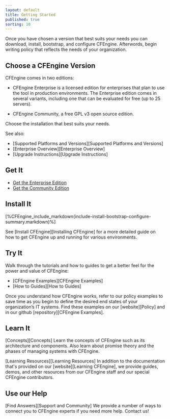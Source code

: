 ```yaml
---
layout: default
title: Getting Started 
published: true
sorting: 10
---
```


Once you have chosen a version that best suits your needs you can download, install,
bootstrap, and configure CFEngine. Afterwords, begin writing policy that
reflects the needs of your organization.

## Choose a CFEngine Version

CFEngine comes in two editions:

* CFEngine Enterprise is a licensed edition for enterprises that plan to use the tool in production environments. The Enterprise edition comes in several variants, including one that can be evaluated for free (up to 25 servers).

* CFEngine Community, a free GPL v3 open source edition.

Choose the installation that best suits your needs.

See also: 

* [Supported Platforms and Versions][Supported Platforms and Versions]
* [Enterprise Overview][Enterprise Overview]
* [Upgrade Instructions][Upgrade Instructions]

## Get It

* [Get the Enterprise Edition](https://cfengine.com/evaluate-enterprise)
* [Get the Community Edition](https://cfengine.com/inside/myspace)

## Install It

[%CFEngine_include_markdown(include-install-bootstrap-configure-summary.markdown)%]

See [Install CFEngine][Installing CFEngine] for a more detailed guide on how to get 
CFEngine up and running for various environments.

## Try It

Walk through the tutorials and how to guides to get a better 
feel for the power and value of CFEngine:

* [CFEngine Examples][CFEngine Examples]
* [How to Guides][How to Guides]   

Once you understand how CFEngine works, refer to our policy examples 
to save time as you begin to define the desired end states of your organization’s IT 
systems. Find these examples on our [website][Policy] and in our github [repository][CFEngine Examples].


## Learn It

[Concepts][Concepts] Learn the concepts of CFEngine such as its architecture and components. 
Also learn about promise theory and the phases of managing systems with CFEngine. 

[Learning Resources][Learning Resources] In addition to the documentation that's provided on 
our [website][Learning CFEngine], we provide guides, demos, and other resources from our CFEngine 
staff and our special CFEngine contributors. 


## Use our Help

[Find Answers][Support and Community] We provide a number of ways to connect you to CFEngine 
experts if you need more help. Contact us!